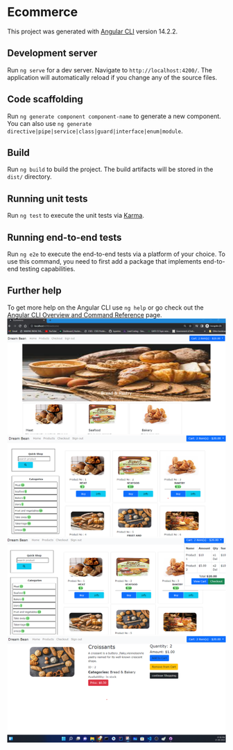 # Ecommerce

This project was generated with [Angular CLI](https://github.com/angular/angular-cli) version 14.2.2.

## Development server

Run `ng serve` for a dev server. Navigate to `http://localhost:4200/`. The application will automatically reload if you change any of the source files.

## Code scaffolding

Run `ng generate component component-name` to generate a new component. You can also use `ng generate directive|pipe|service|class|guard|interface|enum|module`.

## Build

Run `ng build` to build the project. The build artifacts will be stored in the `dist/` directory.

## Running unit tests

Run `ng test` to execute the unit tests via [Karma](https://karma-runner.github.io).

## Running end-to-end tests

Run `ng e2e` to execute the end-to-end tests via a platform of your choice. To use this command, you need to first add a package that implements end-to-end testing capabilities.

## Further help

To get more help on the Angular CLI use `ng help` or go check out the [Angular CLI Overview and Command Reference](https://angular.io/cli) page.
![alt text](https://github.com/Jayantnis/Angular_E-commance/blob/main/ecom1.png)
![alt text](https://github.com/Jayantnis/Angular_E-commance/blob/main/ecom2.png)
![alt text](https://github.com/Jayantnis/Angular_E-commance/blob/main/ecom3.png)
![alt text](https://github.com/Jayantnis/Angular_E-commance/blob/main/ecom4.png)
